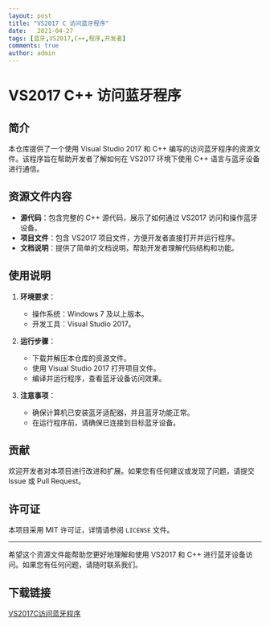 ```yaml
---
layout: post
title: "VS2017 C 访问蓝牙程序"
date:   2021-04-27
tags: [蓝牙,VS2017,C++,程序,开发者]
comments: true
author: admin
---
```

# VS2017 C++ 访问蓝牙程序

## 简介

本仓库提供了一个使用 Visual Studio 2017 和 C++ 编写的访问蓝牙程序的资源文件。该程序旨在帮助开发者了解如何在 VS2017 环境下使用 C++ 语言与蓝牙设备进行通信。

## 资源文件内容

- **源代码**：包含完整的 C++ 源代码，展示了如何通过 VS2017 访问和操作蓝牙设备。
- **项目文件**：包含 VS2017 项目文件，方便开发者直接打开并运行程序。
- **文档说明**：提供了简单的文档说明，帮助开发者理解代码结构和功能。

## 使用说明

1. **环境要求**：
   - 操作系统：Windows 7 及以上版本。
   - 开发工具：Visual Studio 2017。

2. **运行步骤**：
   - 下载并解压本仓库的资源文件。
   - 使用 Visual Studio 2017 打开项目文件。
   - 编译并运行程序，查看蓝牙设备访问效果。

3. **注意事项**：
   - 确保计算机已安装蓝牙适配器，并且蓝牙功能正常。
   - 在运行程序前，请确保已连接到目标蓝牙设备。

## 贡献

欢迎开发者对本项目进行改进和扩展。如果您有任何建议或发现了问题，请提交 Issue 或 Pull Request。

## 许可证

本项目采用 MIT 许可证，详情请参阅 `LICENSE` 文件。

---

希望这个资源文件能帮助您更好地理解和使用 VS2017 和 C++ 进行蓝牙设备访问。如果您有任何问题，请随时联系我们。

## 下载链接

[VS2017C访问蓝牙程序](https://pan.quark.cn/s/b925d8b492ae)